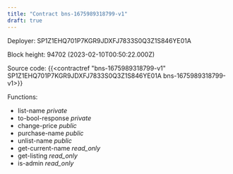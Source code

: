 ```yaml
---
title: "Contract bns-1675989318799-v1"
draft: true
---
```

Deployer: SP1Z1EHQ701P7KGR9JDXFJ7833S0Q3Z1S846YE01A


 



Block height: 94702 (2023-02-10T00:50:22.000Z)

Source code: {{<contractref "bns-1675989318799-v1" SP1Z1EHQ701P7KGR9JDXFJ7833S0Q3Z1S846YE01A bns-1675989318799-v1>}}

Functions:

* list-name _private_
* to-bool-response _private_
* change-price _public_
* purchase-name _public_
* unlist-name _public_
* get-current-name _read_only_
* get-listing _read_only_
* is-admin _read_only_
